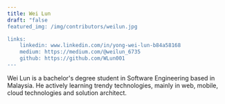```yaml
---
title: Wei Lun
draft: "false
featured_img: /img/contributors/weilun.jpg

links: 
    linkedin: www.linkedin.com/in/yong-wei-lun-b84a58168
    medium: https://medium.com/@weilun_6735
    github: https://github.com/WLun001
---
```


Wei Lun is a bachelor's degree student in Software Engineering based in Malaysia. He actively learning trendy technologies, mainly in web, mobile, cloud technologies and solution architect.

